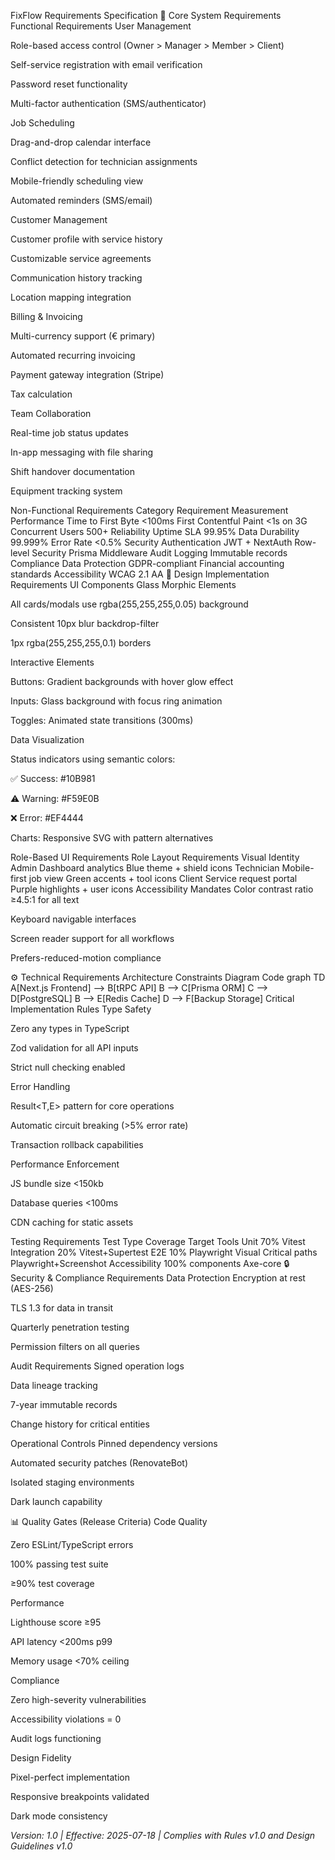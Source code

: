FixFlow Requirements Specification
🏢 Core System Requirements
Functional Requirements
User Management

Role-based access control (Owner > Manager > Member > Client)

Self-service registration with email verification

Password reset functionality

Multi-factor authentication (SMS/authenticator)

Job Scheduling

Drag-and-drop calendar interface

Conflict detection for technician assignments

Mobile-friendly scheduling view

Automated reminders (SMS/email)

Customer Management

Customer profile with service history

Customizable service agreements

Communication history tracking

Location mapping integration

Billing & Invoicing

Multi-currency support (€ primary)

Automated recurring invoicing

Payment gateway integration (Stripe)

Tax calculation

Team Collaboration

Real-time job status updates

In-app messaging with file sharing

Shift handover documentation

Equipment tracking system

Non-Functional Requirements
Category	Requirement	Measurement
Performance	Time to First Byte	<100ms
First Contentful Paint	<1s on 3G
Concurrent Users	500+
Reliability	Uptime SLA	99.95%
Data Durability	99.999%
Error Rate	<0.5%
Security	Authentication	JWT + NextAuth
Row-level Security	Prisma Middleware
Audit Logging	Immutable records
Compliance	Data Protection	GDPR-compliant
Financial	 accounting standards
Accessibility	WCAG 2.1 AA
🎨 Design Implementation Requirements
UI Components
Glass Morphic Elements

All cards/modals use rgba(255,255,255,0.05) background

Consistent 10px blur backdrop-filter

1px rgba(255,255,255,0.1) borders

Interactive Elements

Buttons: Gradient backgrounds with hover glow effect

Inputs: Glass background with focus ring animation

Toggles: Animated state transitions (300ms)

Data Visualization

Status indicators using semantic colors:

✅ Success: #10B981

⚠️ Warning: #F59E0B

❌ Error: #EF4444

Charts: Responsive SVG with pattern alternatives

Role-Based UI Requirements
Role	Layout Requirements	Visual Identity
Admin	Dashboard analytics	Blue theme + shield icons
Technician	Mobile-first job view	Green accents + tool icons
Client	Service request portal	Purple highlights + user icons
Accessibility Mandates
Color contrast ratio ≥4.5:1 for all text

Keyboard navigable interfaces

Screen reader support for all workflows

Prefers-reduced-motion compliance

⚙️ Technical Requirements
Architecture Constraints
Diagram
Code
graph TD
  A[Next.js Frontend] --> B[tRPC API]
  B --> C[Prisma ORM]
  C --> D[PostgreSQL]
  B --> E[Redis Cache]
  D --> F[Backup Storage]
Critical Implementation Rules
Type Safety

Zero any types in TypeScript

Zod validation for all API inputs

Strict null checking enabled

Error Handling

Result<T,E> pattern for core operations

Automatic circuit breaking (>5% error rate)

Transaction rollback capabilities

Performance Enforcement

JS bundle size <150kb

Database queries <100ms

CDN caching for static assets

Testing Requirements
Test Type	Coverage Target	Tools
Unit	70%	Vitest
Integration	20%	Vitest+Supertest
E2E	10%	Playwright
Visual	Critical paths	Playwright+Screenshot
Accessibility	100% components	Axe-core
🔒 Security & Compliance Requirements
Data Protection
Encryption at rest (AES-256)

TLS 1.3 for data in transit

Quarterly penetration testing

Permission filters on all queries

Audit Requirements
Signed operation logs

Data lineage tracking

7-year immutable records

Change history for critical entities

Operational Controls
Pinned dependency versions

Automated security patches (RenovateBot)

Isolated staging environments

Dark launch capability

📊 Quality Gates (Release Criteria)
Code Quality

Zero ESLint/TypeScript errors

100% passing test suite

≥90% test coverage

Performance

Lighthouse score ≥95

API latency <200ms p99

Memory usage <70% ceiling

Compliance

Zero high-severity vulnerabilities

Accessibility violations = 0

Audit logs functioning

Design Fidelity

Pixel-perfect implementation

Responsive breakpoints validated

Dark mode consistency

*Version: 1.0 | Effective: 2025-07-18 | Complies with Rules v1.0 and Design Guidelines v1.0*